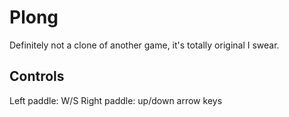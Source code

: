 # Plong
Definitely not a clone of another game, it's totally original I swear.

## Controls
Left paddle: W/S
Right paddle: up/down arrow keys